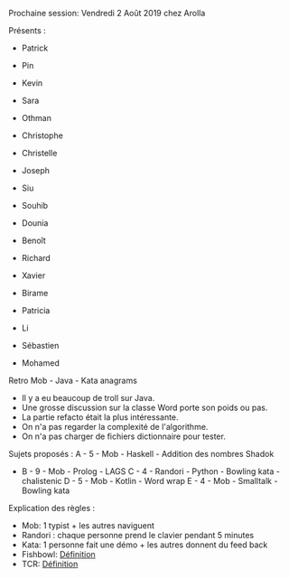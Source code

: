 Prochaine session: Vendredi 2 Août 2019 chez Arolla

Présents :
- Patrick
- Pin
- Kevin
- Sara
- Othman
- Christophe
- Christelle
- Joseph
- Siu

- Souhib
- Dounia
- Benoît
- Richard
- Xavier
- Birame
- Patricia
- Li
- Sébastien
- Mohamed

Retro Mob - Java - Kata anagrams
- Il y a eu beaucoup de troll sur Java.
- Une grosse discussion sur la classe Word porte son poids ou pas.
- La partie refacto était la plus intéressante.
- On n'a pas regarder la complexité de l'algorithme.
- On n'a pas charger de fichiers dictionnaire pour tester.

Sujets proposés :
A - 5 - Mob - Haskell - Addition des nombres Shadok
* B - 9 - Mob - Prolog - LAGS
C - 4 - Randori - Python - Bowling kata - chalistenic
D - 5 - Mob - Kotlin - Word wrap
E - 4 - Mob - Smalltalk - Bowling kata 


Explication des règles :
* Mob: 1 typist + les autres naviguent
* Randori : chaque personne prend le clavier pendant 5 minutes
* Kata: 1 personne fait une démo + les autres donnent du feed back
* Fishbowl: [Définition](https://en.wikipedia.org/wiki/Fishbowl_(conversation))
* TCR: [Définition](https://medium.com/@kentbeck_7670/test-commit-revert-870bbd756864)


